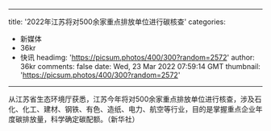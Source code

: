 
---
title: '2022年江苏将对500余家重点排放单位进行碳核查'
categories: 
 - 新媒体
 - 36kr
 - 快讯
headimg: 'https://picsum.photos/400/300?random=2572'
author: 36kr
comments: false
date: Wed, 23 Mar 2022 07:59:14 GMT
thumbnail: 'https://picsum.photos/400/300?random=2572'
---

<div>   
从江苏省生态环境厅获悉，江苏今年将对500余家重点排放单位进行核查，涉及石化、化工、建材、钢铁、有色、造纸、电力、航空等行业，目的是掌握重点企业年度碳排放量，科学确定碳配额。（新华社）  
</div>
            